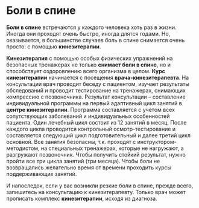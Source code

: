 # Боли в спине

**Боли в спине** встречаются у каждого человека хоть раз в жизни. Иногда они проходят очень быстро, иногда длятся годами. Но, оказывается,  в большинстве случаев боль в спине снимается очень просто: с помощью **кинезитерапии**.

**Кинезитерапия** с помощью особых физических упражнений на безопасных тренажерах не только **снимает боли в спине**, но и способствует оздоровлению всего организма в целом. **Курс кинезитерапии** начинается с посещения **врача-кинезитерапевта**. На консультации врач проводит беседу с пациентом, изучает результаты обследований и проводит тестирование на тренажерах, снимающих компрессию с позвоночника. Результат консультации – составление индивидуальной программы на первый адаптивный цикл занятий в **центре кинезитерапии**. Программа составляется с учетом всех сопутствующих заболеваний и индивидуальных особенностей пациента. Один лечебный цикл состоит из 12 занятий в месяц. После каждого цикла проводится контрольный осмотр-тестирование и составляется следующий цикл подготовительный и далее третий цикл основной. Все занятия безопасны, т.к. проходят с инструктором-методистом, на специальных тренажерах, которые не нагружают, а разгружают позвоночник. Чтобы получить стойкий результат, нужно пройти все три цикла занятий (три месяца). Чтобы боли не возвращались желательно время от времени проходить курсы поддерживающих занятий.

И напоследок, если у вас возникли резкие боли в спине, прежде всего, запишитесь на консультацию к кинезитерапевту. Только врач может прописать комплекс **кинезитерапии**, исходя из диагноза.